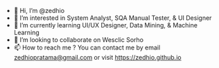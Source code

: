 - 👋 Hi, I’m @zedhio
- 👀 I’m interested in System Analyst, SQA Manual Tester, & UI Designer
- 🌱 I’m currently learning UI/UX Designer, Data Mining, & Machine Learning
- 💞️ I’m looking to collaborate on Wesclic Sorho
- 📫 How to reach me ? You can contact me by email zedhiopratama@gmail.com or visit https://zedhio.github.io

<!---
zedhio/zedhio is a ✨ special ✨ repository because its `README.md` (this file) appears on your GitHub profile.
You can click the Preview link to take a look at your changes.
--->
